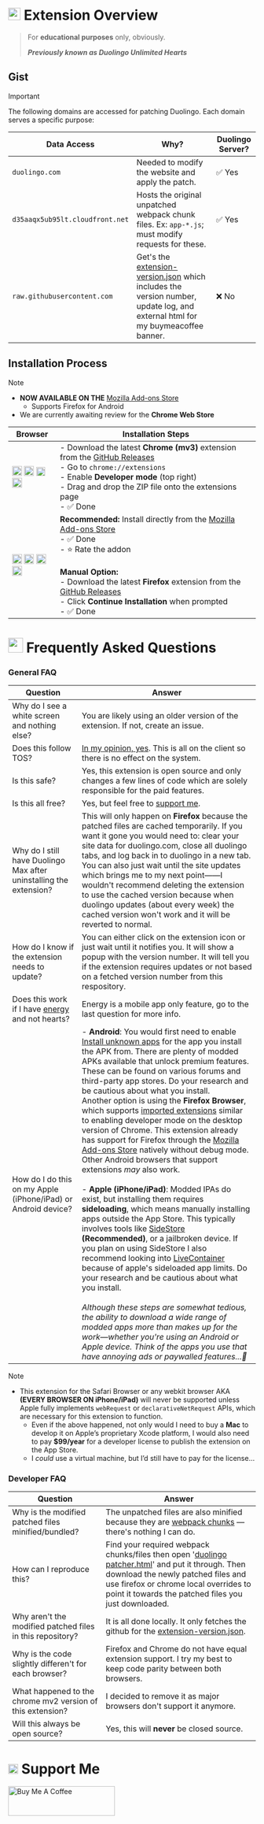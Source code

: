 # <img src="https://d35aaqx5ub95lt.cloudfront.net/images/max/9f30dad6d7cc6723deeb2bd9e2f85dd8.svg" width="25px"> Extension Overview
> For **educational purposes** only, obviously.
> 
> ***Previously known as Duolingo Unlimited Hearts***



## Gist
> [!IMPORTANT]  
> The following domains are accessed for patching Duolingo. Each domain serves a specific purpose:

| **Data Access**                          | **Why?**                                                               | **Duolingo Server?** |
|-----------------------------------------|-------------------------------------------------------------------------|----------------------|
| `duolingo.com`                          | Needed to modify the website and apply the patch.                         | ✅ Yes               |
| `d35aaqx5ub95lt.cloudfront.net`         | Hosts the original unpatched webpack chunk files. Ex: `app-*.js`; must modify requests for these.    | ✅ Yes               |
| `raw.githubusercontent.com`             | Get's the [extension-version.json](https://github.com/apersongithub/Duolingo-Unlimited-Hearts/blob/main/extension-version.json) which includes the version number, update log, and external html for my buymeacoffee banner.         | ❌ No                |


## Installation Process

> [!NOTE]
> - **NOW AVAILABLE ON THE** [Mozilla Add-ons Store](https://addons.mozilla.org/en-US/firefox/addon/duolingo-unlimited-hearts/)
>   - Supports Firefox for Android
> - We are currently awaiting review for the **Chrome Web Store**

| **Browser** | **Installation Steps** |
|-------------|------------------------|
| <img src="https://upload.wikimedia.org/wikipedia/commons/e/e1/Google_Chrome_icon_%28February_2022%29.svg" width="20px"> <img src="https://upload.wikimedia.org/wikipedia/commons/9/98/Microsoft_Edge_logo_%282019%29.svg" width="20px"> <img src="https://brave.com/static-assets/images/brave-logo-sans-text.svg" width="18px"> <img src="https://upload.wikimedia.org/wikipedia/commons/4/49/Opera_2015_icon.svg" width="20px"> | - Download the latest **Chrome (mv3)** extension from the [GitHub Releases](https://github.com/apersongithub/Duolingo-Unlimited-Hearts/releases)<br>- Go to `chrome://extensions`<br>- Enable **Developer mode** (top right)<br>- Drag and drop the ZIP file onto the extensions page<br>- ✅ Done |
| <img src="https://upload.wikimedia.org/wikipedia/commons/thumb/a/a0/Firefox_logo%2C_2019.svg/1200px-Firefox_logo%2C_2019.svg.png" width="20px"> <img src="https://c.clc2l.com/c/thumbnail96webp/t/t/o/tor-browser-QaPeUi.png" width="20px"> <img src="https://upload.wikimedia.org/wikipedia/commons/d/d0/LibreWolf_icon.svg" width="20px"> <img src="https://www.waterfox.net/_astro/waterfox.aA4DFn78.svg" width="20px"> | **Recommended:** Install directly from the [Mozilla Add-ons Store](https://addons.mozilla.org/en-US/firefox/addon/duolingo-unlimited-hearts/)<br> - ✅ Done<br>- ⭐ Rate the addon<br><br>**Manual Option:**<br>- Download the latest **Firefox** extension from the [GitHub Releases](https://github.com/apersongithub/Duolingo-Unlimited-Hearts/releases)<br>- Click **Continue Installation** when prompted<br>- ✅ Done |

# <img src="https://d35aaqx5ub95lt.cloudfront.net/images/profile/48b8884ac9d7513e65f3a2b54984c5c4.svg" width="30px"> Frequently Asked Questions
### General FAQ

| **Question** | **Answer** |
|--------------|------------|
| Why do I see a white screen and nothing else? | You are likely using an older version of the extension. If not, create an issue. |
| Does this follow TOS? | [In my opinion, yes](https://www.duolingo.com/guidelines#:~:text=Script%20or%20cheat,may%20be%20removed.). This is all on the client so there is no effect on the system. |
| Is this safe? | Yes, this extension is open source and only changes a few lines of code which are solely responsible for the paid features. |
| Is this all free? | Yes, but feel free to [support me](https://www.buymeacoffee.com/aperson). |
| Why do I still have Duolingo Max after uninstalling the extension? | This will only happen on **Firefox** because the patched files are cached temporarily. If you want it gone you would need to: clear your site data for duolingo.com, close all duolingo tabs, and log back in to duolingo in a new tab. You can also just wait until the site updates which brings me to my next point——I wouldn't recommend deleting the extension to use the cached version because when duolingo updates (about every week) the cached version won't work and it will be reverted to normal.|
| How do I know if the extension needs to update? | You can either click on the extension icon or just wait until it notifies you. It will show a popup with the version number. It will tell you if the extension requires updates or not based on a fetched version number from this respository. |
| Does this work if I have [energy](https://duolingo.fandom.com/wiki/Energy) and not hearts? | Energy is a mobile app only feature, go to the last question for more info. |
| How do I do this on my Apple (iPhone/iPad) or Android device? | - **Android**: You would first need to enable [Install unknown apps](https://www.wikihow.com/Allow-Apps-from-Unknown-Sources-on-Android) for the app you install the APK from. There are plenty of modded APKs available that unlock premium features. These can be found on various forums and third-party app stores. Do your research and be cautious about what you install.<br> Another option is using the **Firefox Browser**, which supports [imported extensions](https://blog.mozilla.org/addons/2020/09/29/expanded-extension-support-in-firefox-for-android-nightly/) similar to enabling developer mode on the desktop version of Chrome. This extension already has support for Firefox through the [Mozilla Add-ons Store](https://addons.mozilla.org/en-US/firefox/addon/duolingo-unlimited-hearts/) natively without debug mode. Other Android browsers that support extensions *may* also work.<br><br>- **Apple (iPhone/iPad)**: Modded IPAs do exist, but installing them requires **sideloading**, which means manually installing apps outside the App Store. This typically involves tools like [SideStore](https://sidestore.io/) **(Recommended)**, or a jailbroken device. If you plan on using SideStore I also recommend looking into [LiveContainer](https://github.com/LiveContainer/LiveContainer) because of apple's sideloaded app limits. Do your research and be cautious about what you install. <br><br>*Although these steps are somewhat tedious, the ability to download a wide range of modded apps more than makes up for the work—whether you're using an Android or Apple device. Think of the apps you use that have annoying ads or paywalled features...👀*|

> [!Note]
> - This extension for the Safari Browser or any webkit browser AKA **(EVERY BROWSER ON iPhone/iPad)** will never be supported unless Apple fully implements `webRequest` or `declarativeNetRequest` APIs, which are necessary for this extension to function.  
>   - Even if the above happened, not only would I need to buy a **Mac** to develop it on Apple’s proprietary Xcode platform, I would also need to pay **$99/year** for a developer license to publish the extension on the App Store.  
>   - I *could* use a virtual machine, but I’d still have to pay for the license...


### Developer FAQ

| **Question** | **Answer** |
|--------------|------------|
| Why is the modified patched files minified/bundled? | The unpatched files are also minified because they are [webpack chunks](https://webpack.js.org/) — there's nothing I can do. |
| How can I reproduce this? | Find your required webpack chunks/files then open '[duolingo patcher.html](https://html-preview.github.io/?url=https://raw.githubusercontent.com/apersongithub/Duolingo-Unlimited-Hearts/refs/heads/main/extras/duolingo%20patcher.html)' and put it through. Then download the newly patched files and use firefox or chrome local overrides to point it towards the patched files you just downloaded. |
| Why aren't the modified patched files in this repository? | It is all done locally. It only fetches the github for the [extension-version.json](https://github.com/apersongithub/Duolingo-Unlimited-Hearts/blob/main/extension-version.json). |
| Why is the code slightly differen't for each browser? | Firefox and Chrome do not have equal extension support. I try my best to keep code parity between both browsers. |
| What happened to the chrome mv2 version of this extension? | I decided to remove it as major browsers don't support it anymore. |
| Will this always be open source? | Yes, this will **never** be closed source. |

# <img src="https://d35aaqx5ub95lt.cloudfront.net/images/gems/45c14e05be9c1af1d7d0b54c6eed7eee.svg" width="20px"> Support Me

<a href="https://www.buymeacoffee.com/aperson" target="_blank"><img src="https://cdn.buymeacoffee.com/buttons/v2/default-yellow.png" alt="Buy Me A Coffee" style="height: 60px !important;width: 217px !important;" ></a>
